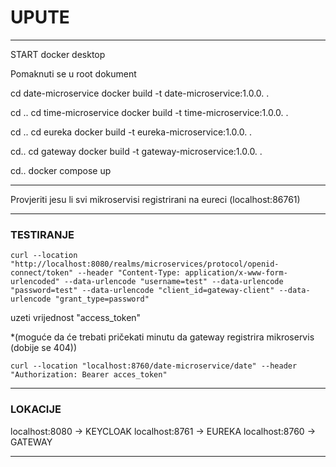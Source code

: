 # **UPUTE**

----------------------------------------------------------------------------------------------

START docker desktop

Pomaknuti se u root dokument

cd date-microservice
docker build -t date-microservice:1.0.0. .

cd ..
cd time-microservice
docker build -t time-microservice:1.0.0. .

cd ..
cd eureka
docker build -t eureka-microservice:1.0.0. .

cd..
cd gateway
docker build -t gateway-microservice:1.0.0. .

cd..
docker compose up

----------------------------------------------------------------------------------------------

Provjeriti jesu li svi mikroservisi registrirani na eureci (localhost:86761)

----------------------------------------------------------------------------------------------
### TESTIRANJE
```curl --location "http://localhost:8080/realms/microservices/protocol/openid-connect/token" --header "Content-Type: application/x-www-form-urlencoded" --data-urlencode "username=test" --data-urlencode "password=test" --data-urlencode "client_id=gateway-client" --data-urlencode "grant_type=password"```

uzeti vrijednost "access_token"

*(moguće da će trebati pričekati minutu da gateway registrira mikroservis (dobije se 404))

```curl --location "localhost:8760/date-microservice/date" --header "Authorization: Bearer acces_token"```

----------------------------------------------------------------------------------------------

### LOKACIJE
localhost:8080 -> KEYCLOAK
localhost:8761 -> EUREKA
localhost:8760 -> GATEWAY

----------------------------------------------------------------------------------------------
